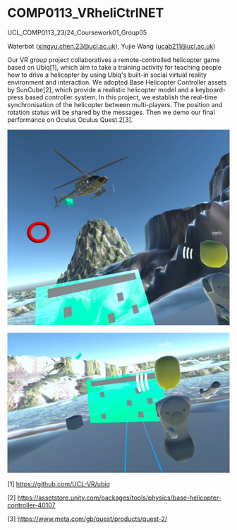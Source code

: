 # COMP0113_VRheliCtrlNET

UCL_COMP0113_23/24_Coursework01_Group05

Waterbot (xingyu.chen.23@ucl.ac.uk), Yujie Wang (ucab211@ucl.ac.uk)

Our VR group project collaboratives a remote-controlled helicopter game based on Ubiq[1], which aim to take a training activity for teaching people how to drive a helicopter by using Ubiq's built-in social virtual reality environment and interaction. We adopted Base Helicopter Controller assets by SunCube[2], which provide a realistic helicopter model and a keyboard-press based controller system. In this project, we establish the real-time synchronisation of the helicopter between multi-players. The position and rotation status will be shared by the messages. Then we demo our final performance on Oculus Oculus Quest 2[3].


![image](https://github.com/Cybercal/COMP0113_VRheliCtrlNET/blob/main/Logs/VRheliCtrlNET01.png)

![image](https://github.com/Cybercal/COMP0113_VRheliCtrlNET/blob/main/Logs/VRheliCtrlNET02.png)

[1] https://github.com/UCL-VR/ubiq

[2] https://assetstore.unity.com/packages/tools/physics/base-helicopter-controller-40107

[3] https://www.meta.com/gb/quest/products/quest-2/
